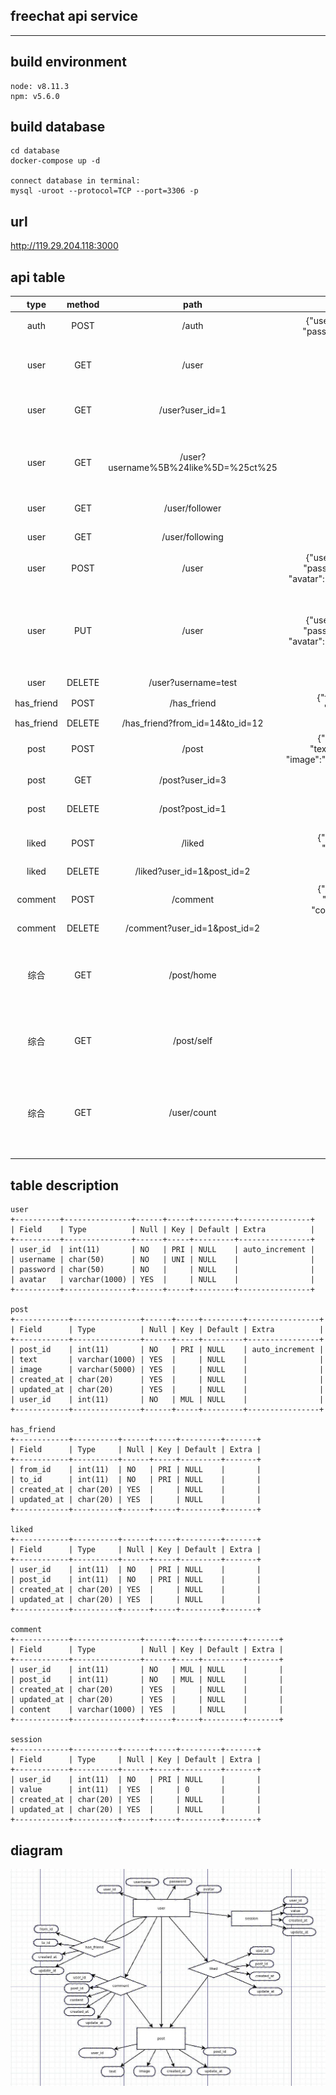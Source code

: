 ## freechat api service
---

## build environment
```
node: v8.11.3
npm: v5.6.0
```

## build database
```
cd database
docker-compose up -d

connect database in terminal:
mysql -uroot --protocol=TCP --port=3306 -p
```

## url

http://119.29.204.118:3000

## api table

|type| method|path|body|meaning|
|:-:|:-:|:-:|:-:|:-:|
|auth|POST|/auth|{"username":"test",<br>"password":"admin"}|登录(返回基本信息)|
|user|GET|/user||获取user表所有信息(without password)|
|user|GET|/user?user_id=1||获取指定id的user信息|
|user|GET|/user?username%5B%24like%5D=%25ct%25||获取模糊匹配username的user信息|
|user|GET|/user/follower||获取所有粉丝信息|
|user|GET|/user/following||获取所有的关注用户|
|user|POST|/user|{"username":"test",<br>"password":"admin",<br>"avatar":"012301230123"}|新建用户|
|user|PUT|/user|{"username":"test",<br>"password":"admin",<br>"avatar":"012301230123"}|更新用户用户信息<br>(除了username不能更改，其余进行替换)|
|user|DELETE|/user?username=test||删除用户|
|has_friend|POST|/has_friend|{"from_id":18,<br>"to_id":21}|交友|
|has_friend|DELETE|/has_friend?from_id=14&to_id=12||绝交|
|post|POST|/post|{"user_id":18,<br>"text":"first post",<br>"image":"1221212121212"}|发动态|
|post|GET|/post?user_id=3||查看已关注的用户动态|
|post|DELETE|/post?post_id=1||删除自己的动态|
|liked|POST|/liked|{"user_id":18,<br>"post_id":3}|点赞(只能赞自己关注的用户)|
|liked|DELETE|/liked?user_id=1&post_id=2||取消点赞|
|comment|POST|/comment|{"user_id":18,<br>"post_id":3,<br>"content":"123"}|评论(只能评论自己关注的用户)|
|comment|DELETE|/comment?user_id=1&post_id=2||删除评论|
|综合|GET|/post/home||获取自己以及关注的用户的动态，包括动态的评论和点赞情况|
|综合|GET|/post/self||获取自己的动态，包括动态的评论和点赞情况|
|综合|GET|/user/count||获取个人动态数量，个人粉丝数量，关注用户数量，已发送的评论数量|

## table description

```
user
+----------+---------------+------+-----+---------+----------------+
| Field    | Type          | Null | Key | Default | Extra          |
+----------+---------------+------+-----+---------+----------------+
| user_id  | int(11)       | NO   | PRI | NULL    | auto_increment |
| username | char(50)      | NO   | UNI | NULL    |                |
| password | char(50)      | NO   |     | NULL    |                |
| avatar   | varchar(1000) | YES  |     | NULL    |                |
+----------+---------------+------+-----+---------+----------------+

post
+------------+---------------+------+-----+---------+----------------+
| Field      | Type          | Null | Key | Default | Extra          |
+------------+---------------+------+-----+---------+----------------+
| post_id    | int(11)       | NO   | PRI | NULL    | auto_increment |
| text       | varchar(1000) | YES  |     | NULL    |                |
| image      | varchar(5000) | YES  |     | NULL    |                |
| created_at | char(20)      | YES  |     | NULL    |                |
| updated_at | char(20)      | YES  |     | NULL    |                |
| user_id    | int(11)       | NO   | MUL | NULL    |                |
+------------+---------------+------+-----+---------+----------------+

has_friend
+------------+----------+------+-----+---------+-------+
| Field      | Type     | Null | Key | Default | Extra |
+------------+----------+------+-----+---------+-------+
| from_id    | int(11)  | NO   | PRI | NULL    |       |
| to_id      | int(11)  | NO   | PRI | NULL    |       |
| created_at | char(20) | YES  |     | NULL    |       |
| updated_at | char(20) | YES  |     | NULL    |       |
+------------+----------+------+-----+---------+-------+

liked 
+------------+----------+------+-----+---------+-------+
| Field      | Type     | Null | Key | Default | Extra |
+------------+----------+------+-----+---------+-------+
| user_id    | int(11)  | NO   | PRI | NULL    |       |
| post_id    | int(11)  | NO   | PRI | NULL    |       |
| created_at | char(20) | YES  |     | NULL    |       |
| updated_at | char(20) | YES  |     | NULL    |       |
+------------+----------+------+-----+---------+-------+

comment
+------------+---------------+------+-----+---------+-------+
| Field      | Type          | Null | Key | Default | Extra |
+------------+---------------+------+-----+---------+-------+
| user_id    | int(11)       | NO   | MUL | NULL    |       |
| post_id    | int(11)       | NO   | MUL | NULL    |       |
| created_at | char(20)      | YES  |     | NULL    |       |
| updated_at | char(20)      | YES  |     | NULL    |       |
| content    | varchar(1000) | YES  |     | NULL    |       |
+------------+---------------+------+-----+---------+-------+

session
+------------+----------+------+-----+---------+-------+
| Field      | Type     | Null | Key | Default | Extra |
+------------+----------+------+-----+---------+-------+
| user_id    | int(11)  | NO   | PRI | NULL    |       |
| value      | int(11)  | YES  |     | 0       |       |
| created_at | char(20) | YES  |     | NULL    |       |
| updated_at | char(20) | YES  |     | NULL    |       |
+------------+----------+------+-----+---------+-------+

```

## diagram

![1.jpg](image/1.jpg)